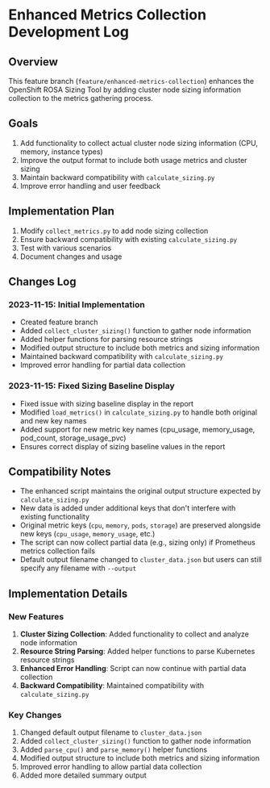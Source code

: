 # Enhanced Metrics Collection Development Log

## Overview
This feature branch (`feature/enhanced-metrics-collection`) enhances the OpenShift ROSA Sizing Tool by adding cluster node sizing information collection to the metrics gathering process.

## Goals
1. Add functionality to collect actual cluster node sizing information (CPU, memory, instance types)
2. Improve the output format to include both usage metrics and cluster sizing
3. Maintain backward compatibility with `calculate_sizing.py`
4. Improve error handling and user feedback

## Implementation Plan
1. Modify `collect_metrics.py` to add node sizing collection
2. Ensure backward compatibility with existing `calculate_sizing.py`
3. Test with various scenarios
4. Document changes and usage

## Changes Log

### 2023-11-15: Initial Implementation
- Created feature branch
- Added `collect_cluster_sizing()` function to gather node information
- Added helper functions for parsing resource strings
- Modified output structure to include both metrics and sizing information
- Maintained backward compatibility with `calculate_sizing.py`
- Improved error handling for partial data collection

### 2023-11-15: Fixed Sizing Baseline Display
- Fixed issue with sizing baseline display in the report
- Modified `load_metrics()` in `calculate_sizing.py` to handle both original and new key names
- Added support for new metric key names (cpu_usage, memory_usage, pod_count, storage_usage_pvc)
- Ensures correct display of sizing baseline values in the report

## Compatibility Notes
- The enhanced script maintains the original output structure expected by `calculate_sizing.py`
- New data is added under additional keys that don't interfere with existing functionality
- Original metric keys (`cpu`, `memory`, `pods`, `storage`) are preserved alongside new keys (`cpu_usage`, `memory_usage`, etc.)
- The script can now collect partial data (e.g., sizing only) if Prometheus metrics collection fails
- Default output filename changed to `cluster_data.json` but users can still specify any filename with `--output`

## Implementation Details

### New Features
1. **Cluster Sizing Collection**: Added functionality to collect and analyze node information
2. **Resource String Parsing**: Added helper functions to parse Kubernetes resource strings
3. **Enhanced Error Handling**: Script can now continue with partial data collection
4. **Backward Compatibility**: Maintained compatibility with `calculate_sizing.py`

### Key Changes
1. Changed default output filename to `cluster_data.json`
2. Added `collect_cluster_sizing()` function to gather node information
3. Added `parse_cpu()` and `parse_memory()` helper functions
4. Modified output structure to include both metrics and sizing information
5. Improved error handling to allow partial data collection
6. Added more detailed summary output
